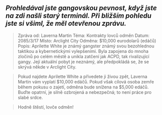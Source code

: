 ## _Prohledával jste gangovskou pevnost, když jste na zdi našli starý terminál. Při bližším pohledu jste si všiml, že měl otevřenou zprávu._

> Zpráva od: Laverna Martin
> Téma: Kontrakty lovců odměn
> Datum: 2085/3/17
> Místo: Arclight City
> Odměna: $10,000 eurodolarů (edáčů)
> Popis: Aprilette White je známý gangster známý svou bezohlednou taktikou a kybernetickými vylepšeními. Byla zapojena do mnoha zločinů po celém městě a unikla zatčení jak ACPD, tak rivalizující gangy. Její aktuální pobyt je neznámý, ale předpokládá se, že se skrývá někde v Arclight City.

> Pokud najdete Aprilette White a přivedete ji živou zpět, Laverna Martin vám vyplatí $10,000 edáčů. Pokud však cílová osoba zemře během pokusu o zajetí, odměna bude snížena na $5,000 edáčů. Buďte opatrní, je silně ozbrojená a nebezpečná; to není práce pro slabé srdce.

> Hodně štěstí, lovče odměn!
